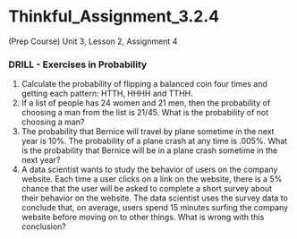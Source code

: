 # Thinkful_Assignment_3.2.4
(Prep Course) Unit 3, Lesson 2, Assignment 4

### DRILL - Exercises in Probability

1. Calculate the probability of flipping a balanced coin four times and getting each pattern: HTTH, HHHH and TTHH.
2. If a list of people has 24 women and 21 men, then the probability of choosing a man from the list is 21/45. What is the probability of not choosing a man?
3. The probability that Bernice will travel by plane sometime in the next year is 10%. The probability of a plane crash at any time is .005%. What is the probability that Bernice will be in a plane crash sometime in the next year?
4. A data scientist wants to study the behavior of users on the company website. Each time a user clicks on a link on the website, there is a 5% chance that the user will be asked to complete a short survey about their behavior on the website. The data scientist uses the survey data to conclude that, on average, users spend 15 minutes surfing the company website before moving on to other things. What is wrong with this conclusion?
